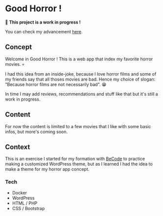 # Good Horror !

:construction: **This project is a work in progress !**

You can check my advancement [here](http://fwauters.be/en/good-horror).

## Concept

Welcome in Good Horror ! This is a web app that index my favorite horror movies. :skull:

I had this idea from an inside-joke, because I love horror films and some of my friends say that all thoses movies are bad. Hence my choice of slogan: "Because horror films are not necessarily bad". :grin:

In time I may add reviews, recommendations and stuff like that but it's still a work in progress.

## Content

For now the content is limited to a few movies that I like with some basic infos, but more's coming soon.

## Context

This is an exercise I started for my formation with [BeCode](https://becode.org/) to practice making a customized WordPress theme, but as I learned I had the idea to make a theme for my horror app concept.

### Tech

- Docker
- WordPress
- HTML / PHP
- CSS / Bootstrap
